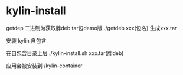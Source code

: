 # kylin-install
getdep 二进制为获取胖deb tar包demo版
./getdeb  xxx(包名) 生成xxx.tar

安装 kylin 自包含

在自包含目录上层 ./kylin-install.sh  xxx.tar(胖deb)

应用会被安装到 /kylin-container
